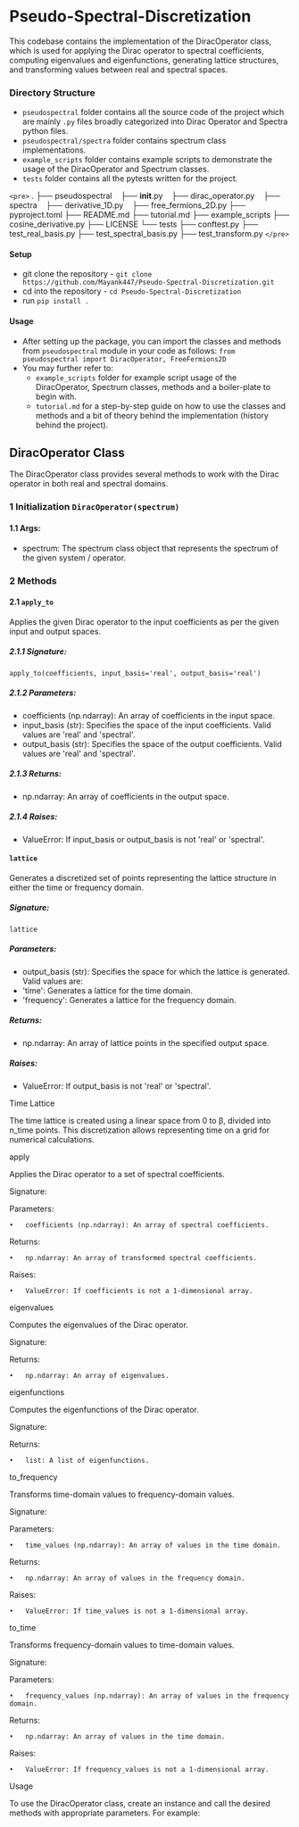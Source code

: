 # Pseudo-Spectral-Discretization

This codebase contains the implementation of the DiracOperator class, which is used for applying the Dirac operator to spectral coefficients, computing eigenvalues and eigenfunctions, generating lattice structures, and transforming values between real and spectral spaces.

### Directory Structure

- `pseudospectral` folder contains all the source code of the project which are mainly `.py` files broadly categorized into Dirac Operator and Spectra python files.
- `pseudospectral/spectra` folder contains spectrum class implementations.
- `example_scripts` folder contains example scripts to demonstrate the usage of the DiracOperator and Spectrum classes.
- `tests` folder contains all the pytests written for the project.

`<pre>`
.
├── pseudospectral
    ├── __init__.py
    ├── dirac_operator.py
    ├── spectra
        ├── derivative_1D.py
        ├── free_fermions_2D.py
├── pyproject.toml
├── README.md
├── tutorial.md
├── example_scripts
    ├── cosine_derivative.py
├── LICENSE
└── tests
    ├── conftest.py
    ├── test_real_basis.py
    ├── test_spectral_basis.py
    ├── test_transform.py
`</pre>`

#### Setup

- git clone the repository - `git clone https://github.com/Mayank447/Pseudo-Spectral-Discretization.git`
- cd into the repository - `cd Pseudo-Spectral-Discretization`
- run `pip install .`

#### Usage

- After setting up the package, you can import the classes and methods from `pseudospectral` module in your code as follows:
  ``from pseudospectral import DiracOperator, FreeFermions2D``
- You may further refer to:
  - `example_scripts` folder for example script usage of the DiracOperator, Spectrum classes, methods and a boiler-plate to begin with.
  - `tutorial.md` for a step-by-step guide on how to use the classes and methods and a bit of theory behind the implementation (history behind the project).

## DiracOperator Class

The DiracOperator class provides several methods to work with the Dirac operator in both real and spectral domains.

### 1 Initialization ``DiracOperator(spectrum)``

#### 1.1 Args:

- spectrum: The spectrum class object that represents the spectrum of the given system / operator.

### 2 Methods

#### 2.1 ``apply_to``

Applies the given Dirac operator to the input coefficients as per the given input and output spaces.

##### 2.1.1 Signature:

``apply_to(coefficients, input_basis='real', output_basis='real')``

##### 2.1.2 Parameters:

- coefficients (np.ndarray): An array of coefficients in the input space.
- input_basis (str): Specifies the space of the input coefficients. Valid values are 'real' and 'spectral'.
- output_basis (str): Specifies the space of the output coefficients. Valid values are 'real' and 'spectral'.

##### 2.1.3 Returns:

- np.ndarray: An array of coefficients in the output space.

##### 2.1.4 Raises:

- ValueError: If input_basis or output_basis is not 'real' or 'spectral'.

#### ``lattice``

Generates a discretized set of points representing the lattice structure in either the time or frequency domain.

##### Signature:

`lattice`

##### Parameters:

- output_basis (str): Specifies the space for which the lattice is generated. Valid values are:
- 'time': Generates a lattice for the time domain.
- 'frequency': Generates a lattice for the frequency domain.

##### Returns:

- np.ndarray: An array of lattice points in the specified output space.

##### Raises:

- ValueError: If output_basis is not 'real' or 'spectral'.

Time Lattice

The time lattice is created using a linear space from 0 to β, divided into n_time points. This discretization allows representing time on a grid for numerical calculations.

apply

Applies the Dirac operator to a set of spectral coefficients.

Signature:

Parameters:

    •	coefficients (np.ndarray): An array of spectral coefficients.

Returns:

    •	np.ndarray: An array of transformed spectral coefficients.

Raises:

    •	ValueError: If coefficients is not a 1-dimensional array.

eigenvalues

Computes the eigenvalues of the Dirac operator.

Signature:

Returns:

    •	np.ndarray: An array of eigenvalues.

eigenfunctions

Computes the eigenfunctions of the Dirac operator.

Signature:

Returns:

    •	list: A list of eigenfunctions.

to_frequency

Transforms time-domain values to frequency-domain values.

Signature:

Parameters:

    •	time_values (np.ndarray): An array of values in the time domain.

Returns:

    •	np.ndarray: An array of values in the frequency domain.

Raises:

    •	ValueError: If time_values is not a 1-dimensional array.

to_time

Transforms frequency-domain values to time-domain values.

Signature:

Parameters:

    •	frequency_values (np.ndarray): An array of values in the frequency domain.

Returns:

    •	np.ndarray: An array of values in the time domain.

Raises:

    •	ValueError: If frequency_values is not a 1-dimensional array.

Usage

To use the DiracOperator class, create an instance and call the desired methods with appropriate parameters. For example:
